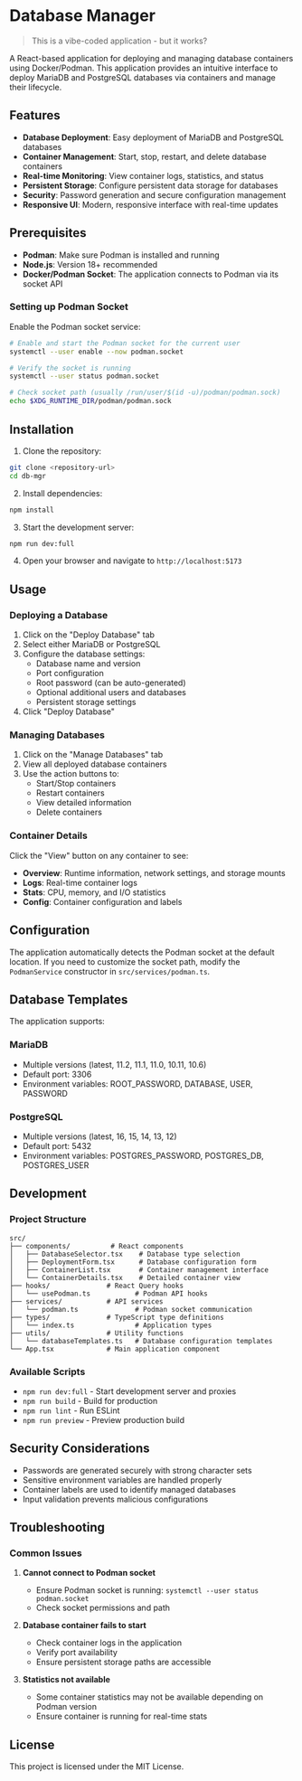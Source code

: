 # Database Manager

> This is a vibe-coded application - but it works?

A React-based application for deploying and managing database containers using Docker/Podman. This application provides an intuitive interface to deploy MariaDB and PostgreSQL databases via containers and manage their lifecycle.

## Features

- **Database Deployment**: Easy deployment of MariaDB and PostgreSQL databases
- **Container Management**: Start, stop, restart, and delete database containers
- **Real-time Monitoring**: View container logs, statistics, and status
- **Persistent Storage**: Configure persistent data storage for databases
- **Security**: Password generation and secure configuration management
- **Responsive UI**: Modern, responsive interface with real-time updates

## Prerequisites

- **Podman**: Make sure Podman is installed and running
- **Node.js**: Version 18+ recommended
- **Docker/Podman Socket**: The application connects to Podman via its socket API

### Setting up Podman Socket

Enable the Podman socket service:

```bash
# Enable and start the Podman socket for the current user
systemctl --user enable --now podman.socket

# Verify the socket is running
systemctl --user status podman.socket

# Check socket path (usually /run/user/$(id -u)/podman/podman.sock)
echo $XDG_RUNTIME_DIR/podman/podman.sock
```

## Installation

1. Clone the repository:
```bash
git clone <repository-url>
cd db-mgr
```

2. Install dependencies:
```bash
npm install
```

3. Start the development server:
```bash
npm run dev:full
```

4. Open your browser and navigate to `http://localhost:5173`

## Usage

### Deploying a Database

1. Click on the "Deploy Database" tab
2. Select either MariaDB or PostgreSQL
3. Configure the database settings:
   - Database name and version
   - Port configuration
   - Root password (can be auto-generated)
   - Optional additional users and databases
   - Persistent storage settings
4. Click "Deploy Database"

### Managing Databases

1. Click on the "Manage Databases" tab
2. View all deployed database containers
3. Use the action buttons to:
   - Start/Stop containers
   - Restart containers
   - View detailed information
   - Delete containers

### Container Details

Click the "View" button on any container to see:
- **Overview**: Runtime information, network settings, and storage mounts
- **Logs**: Real-time container logs
- **Stats**: CPU, memory, and I/O statistics
- **Config**: Container configuration and labels

## Configuration

The application automatically detects the Podman socket at the default location. If you need to customize the socket path, modify the `PodmanService` constructor in `src/services/podman.ts`.

## Database Templates

The application supports:

### MariaDB
- Multiple versions (latest, 11.2, 11.1, 11.0, 10.11, 10.6)
- Default port: 3306
- Environment variables: ROOT_PASSWORD, DATABASE, USER, PASSWORD

### PostgreSQL
- Multiple versions (latest, 16, 15, 14, 13, 12)
- Default port: 5432
- Environment variables: POSTGRES_PASSWORD, POSTGRES_DB, POSTGRES_USER

## Development

### Project Structure

```
src/
├── components/          # React components
│   ├── DatabaseSelector.tsx    # Database type selection
│   ├── DeploymentForm.tsx      # Database configuration form
│   ├── ContainerList.tsx       # Container management interface
│   └── ContainerDetails.tsx    # Detailed container view
├── hooks/              # React Query hooks
│   └── usePodman.ts           # Podman API hooks
├── services/           # API services
│   └── podman.ts              # Podman socket communication
├── types/              # TypeScript type definitions
│   └── index.ts               # Application types
├── utils/              # Utility functions
│   └── databaseTemplates.ts   # Database configuration templates
└── App.tsx             # Main application component
```

### Available Scripts

- `npm run dev:full` - Start development server and proxies
- `npm run build` - Build for production
- `npm run lint` - Run ESLint
- `npm run preview` - Preview production build

## Security Considerations

- Passwords are generated securely with strong character sets
- Sensitive environment variables are handled properly
- Container labels are used to identify managed databases
- Input validation prevents malicious configurations

## Troubleshooting

### Common Issues

1. **Cannot connect to Podman socket**
   - Ensure Podman socket is running: `systemctl --user status podman.socket`
   - Check socket permissions and path

2. **Database container fails to start**
   - Check container logs in the application
   - Verify port availability
   - Ensure persistent storage paths are accessible

3. **Statistics not available**
   - Some container statistics may not be available depending on Podman version
   - Ensure container is running for real-time stats

## License

This project is licensed under the MIT License.